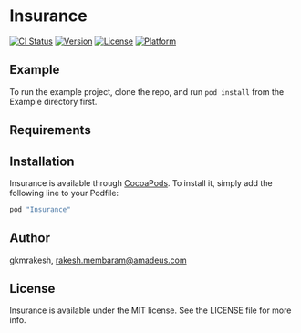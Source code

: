 # Insurance

[![CI Status](http://img.shields.io/travis/gkmrakesh/Insurance.svg?style=flat)](https://travis-ci.org/gkmrakesh/Insurance)
[![Version](https://img.shields.io/cocoapods/v/Insurance.svg?style=flat)](http://cocoapods.org/pods/Insurance)
[![License](https://img.shields.io/cocoapods/l/Insurance.svg?style=flat)](http://cocoapods.org/pods/Insurance)
[![Platform](https://img.shields.io/cocoapods/p/Insurance.svg?style=flat)](http://cocoapods.org/pods/Insurance)

## Example

To run the example project, clone the repo, and run `pod install` from the Example directory first.

## Requirements

## Installation

Insurance is available through [CocoaPods](http://cocoapods.org). To install
it, simply add the following line to your Podfile:

```ruby
pod "Insurance"
```

## Author

gkmrakesh, rakesh.membaram@amadeus.com

## License

Insurance is available under the MIT license. See the LICENSE file for more info.
